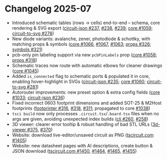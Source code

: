# Changelog 2025-07

- Introduced schematic tables (rows → cells) end-to-end – schema, core rendering & SVG export ([circuit-json #237](https://github.com/tscircuit/circuit-json/pull/237), [#238](https://github.com/tscircuit/circuit-json/pull/238), [#239](https://github.com/tscircuit/circuit-json/pull/239); [core #1059](https://github.com/tscircuit/core/pull/1059); [circuit-to-svg #278](https://github.com/tscircuit/circuit-to-svg/pull/278))
- New diode variants: avalanche, zener, photodiode & schottky, with matching props & symbols ([core #1066](https://github.com/tscircuit/core/pull/1066), [#1067](https://github.com/tscircuit/core/pull/1067), [#1063](https://github.com/tscircuit/core/pull/1063); [props #326](https://github.com/tscircuit/props/pull/326); [symbols #321](https://github.com/tscircuit/schematic-symbols/pull/321))
- pcb-only pin labeling support via new `pcbPinLabels` prop ([core #1058](https://github.com/tscircuit/core/pull/1058); [props #318](https://github.com/tscircuit/props/pull/318))
- Schematic traces now route with automatic elbows for cleaner drawings ([core #1045](https://github.com/tscircuit/core/pull/1045))
- Added `is_connected` flag to schematic ports & populated it in core, enabling hover-highlight in SVGs ([circuit-json #235](https://github.com/tscircuit/circuit-json/pull/235); [core #1060](https://github.com/tscircuit/core/pull/1060); [circuit-to-svg #281](https://github.com/tscircuit/circuit-to-svg/pull/281))
- Autorouter improvements: new preset option & extra config fields ([core #1033](https://github.com/tscircuit/core/pull/1033); [circuit-json #236](https://github.com/tscircuit/circuit-json/pull/236))
- Fixed incorrect 0603 footprint dimensions and added SOT-25 & M2Host footprints ([footprinter #316](https://github.com/tscircuit/footprinter/pull/316), [#318](https://github.com/tscircuit/footprinter/pull/318), [#311](https://github.com/tscircuit/footprinter/pull/311); propagated to core [#1038](https://github.com/tscircuit/core/pull/1038))
- `tsci build` now only processes `.circuit.tsx`/`.board.tsx` files when no args are given, avoiding unexpected index builds ([cli #260](https://github.com/tscircuit/cli/pull/260), [#258](https://github.com/tscircuit/cli/pull/258))
- 3D viewer: clearer error tooltip & robust handling of bad STL URLs ([3d-viewer #375](https://github.com/tscircuit/3d-viewer/pull/375), [#370](https://github.com/tscircuit/3d-viewer/pull/370))
- Website: download live-editor/unsaved circuit as PNG ([tscircuit.com #1405](https://github.com/tscircuit/tscircuit.com/pull/1405))
- Website: new datasheet pages with AI descriptions, create button & JSON download ([tscircuit.com #1450](https://github.com/tscircuit/tscircuit.com/pull/1450), [#1464](https://github.com/tscircuit/tscircuit.com/pull/1464), [#1465](https://github.com/tscircuit/tscircuit.com/pull/1465), [#1455](https://github.com/tscircuit/tscircuit.com/pull/1455))
